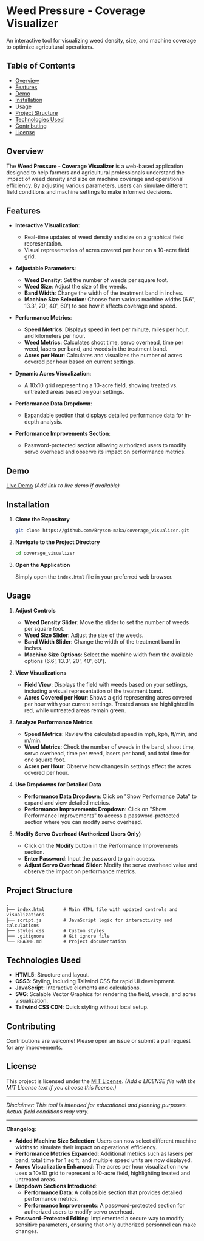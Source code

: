 # Weed Pressure - Coverage Visualizer

An interactive tool for visualizing weed density, size, and machine coverage to optimize agricultural operations.

## Table of Contents

- [Overview](#overview)
- [Features](#features)
- [Demo](#demo)
- [Installation](#installation)
- [Usage](#usage)
- [Project Structure](#project-structure)
- [Technologies Used](#technologies-used)
- [Contributing](#contributing)
- [License](#license)

## Overview

The **Weed Pressure - Coverage Visualizer** is a web-based application designed to help farmers and agricultural professionals understand the impact of weed density and size on machine coverage and operational efficiency. By adjusting various parameters, users can simulate different field conditions and machine settings to make informed decisions.

## Features

- **Interactive Visualization**:
  - Real-time updates of weed density and size on a graphical field representation.
  - Visual representation of acres covered per hour on a 10-acre field grid.

- **Adjustable Parameters**:
  - **Weed Density**: Set the number of weeds per square foot.
  - **Weed Size**: Adjust the size of the weeds.
  - **Band Width**: Change the width of the treatment band in inches.
  - **Machine Size Selection**: Choose from various machine widths (6.6', 13.3', 20', 40', 60') to see how it affects coverage and speed.

- **Performance Metrics**:
  - **Speed Metrics**: Displays speed in feet per minute, miles per hour, and kilometers per hour.
  - **Weed Metrics**: Calculates shoot time, servo overhead, time per weed, lasers per band, and weeds in the treatment band.
  - **Acres per Hour**: Calculates and visualizes the number of acres covered per hour based on current settings.

- **Dynamic Acres Visualization**:
  - A 10x10 grid representing a 10-acre field, showing treated vs. untreated areas based on your settings.

- **Performance Data Dropdown**:
  - Expandable section that displays detailed performance data for in-depth analysis.

- **Performance Improvements Section**:
  - Password-protected section allowing authorized users to modify servo overhead and observe its impact on performance metrics.

## Demo

[Live Demo](#) *(Add link to live demo if available)*

## Installation

1. **Clone the Repository**

   ```bash
   git clone https://github.com/Bryson-maka/coverage_visualizer.git
   ```

2. **Navigate to the Project Directory**

   ```bash
   cd coverage_visualizer
   ```

3. **Open the Application**

   Simply open the `index.html` file in your preferred web browser.

## Usage

1. **Adjust Controls**

   - **Weed Density Slider**: Move the slider to set the number of weeds per square foot.
   - **Weed Size Slider**: Adjust the size of the weeds.
   - **Band Width Slider**: Change the width of the treatment band in inches.
   - **Machine Size Options**: Select the machine width from the available options (6.6', 13.3', 20', 40', 60').

2. **View Visualizations**

   - **Field View**: Displays the field with weeds based on your settings, including a visual representation of the treatment band.
   - **Acres Covered per Hour**: Shows a grid representing acres covered per hour with your current settings. Treated areas are highlighted in red, while untreated areas remain green.

3. **Analyze Performance Metrics**

   - **Speed Metrics**: Review the calculated speed in mph, kph, ft/min, and m/min.
   - **Weed Metrics**: Check the number of weeds in the band, shoot time, servo overhead, time per weed, lasers per band, and total time for one square foot.
   - **Acres per Hour**: Observe how changes in settings affect the acres covered per hour.

4. **Use Dropdowns for Detailed Data**

   - **Performance Data Dropdown**: Click on "Show Performance Data" to expand and view detailed metrics.
   - **Performance Improvements Dropdown**: Click on "Show Performance Improvements" to access a password-protected section where you can modify servo overhead.

5. **Modify Servo Overhead (Authorized Users Only)**

   - Click on the **Modify** button in the Performance Improvements section.
   - **Enter Password**: Input the password to gain access.
   - **Adjust Servo Overhead Slider**: Modify the servo overhead value and observe the impact on performance metrics.

## Project Structure

```
.
├── index.html       # Main HTML file with updated controls and visualizations
├── script.js        # JavaScript logic for interactivity and calculations
├── styles.css       # Custom styles
├── .gitignore       # Git ignore file
└── README.md        # Project documentation
```

## Technologies Used

- **HTML5**: Structure and layout.
- **CSS3**: Styling, including Tailwind CSS for rapid UI development.
- **JavaScript**: Interactive elements and calculations.
- **SVG**: Scalable Vector Graphics for rendering the field, weeds, and acres visualization.
- **Tailwind CSS CDN**: Quick styling without local setup.

## Contributing

Contributions are welcome! Please open an issue or submit a pull request for any improvements.

## License

This project is licensed under the [MIT License](LICENSE). *(Add a LICENSE file with the MIT License text if you choose this license.)*

---

*Disclaimer: This tool is intended for educational and planning purposes. Actual field conditions may vary.*

---

**Changelog**:

- **Added Machine Size Selection**: Users can now select different machine widths to simulate their impact on operational efficiency.
- **Performance Metrics Expanded**: Additional metrics such as lasers per band, total time for 1 sq ft, and multiple speed units are now displayed.
- **Acres Visualization Enhanced**: The acres per hour visualization now uses a 10x10 grid to represent a 10-acre field, highlighting treated and untreated areas.
- **Dropdown Sections Introduced**:
  - **Performance Data**: A collapsible section that provides detailed performance metrics.
  - **Performance Improvements**: A password-protected section for authorized users to modify servo overhead.
- **Password-Protected Editing**: Implemented a secure way to modify sensitive parameters, ensuring that only authorized personnel can make changes.